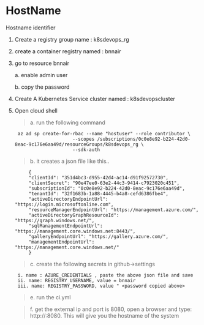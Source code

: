 # HostName
Hostname identifier


1. Create a registry group name : k8sdevops_rg
2. create a container registry named : bnnair
3. go to resource bnnair
    
    a. enable admin user
    
    b. copy the password

4. Create A Kubernetes Service cluster named : k8sdevopscluster

5. Open cloud shell
    > a. run the following command
    
        az ad sp create-for-rbac --name "hostuser" --role contributor \
                            --scopes /subscriptions/0c0e8e92-b224-42d0-8eac-9c176e6aa49d/resourceGroups/k8sdevops_rg \
                            --sdk-auth
                            
    > b. it creates a json file like this..
    
            {
            "clientId": "351d4bc3-d955-42d4-ac14-d91f92572730",
            "clientSecret": "90e47ee0-63e2-44c3-9414-c7923020c451",
            "subscriptionId": "0c0e8e92-b224-42d0-8eac-9c176e6aa49d",
            "tenantId": "32f1683b-1a88-4445-b4a8-cefd6386fbe4",
            "activeDirectoryEndpointUrl": "https://login.microsoftonline.com",
            "resourceManagerEndpointUrl": "https://management.azure.com/",
            "activeDirectoryGraphResourceId": "https://graph.windows.net/",
            "sqlManagementEndpointUrl": "https://management.core.windows.net:8443/",
            "galleryEndpointUrl": "https://gallery.azure.com/",
            "managementEndpointUrl": "https://management.core.windows.net/"
            }

      
    > c. create the following secrets in github->settings 
    
        i. name : AZURE_CREDENTIALS , paste the above json file and save
        ii. name: REGISTRY_USERNAME, value = bnnair
        iii. name: REGISTRY_PASSWORD, value " <password copied above>

    
    > e. run the ci.yml
    
    > f. get the external ip and port is 8080, open a browser and type: http://<externalIP>:8080.
           This will give you the hostname of the system 
